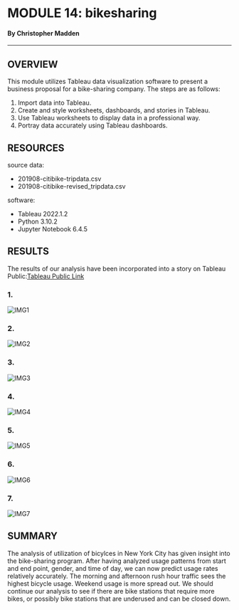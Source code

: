 # MODULE 14: bikesharing
#### By Christopher Madden

---

## OVERVIEW
This module utilizes Tableau data visualization software to present a business proposal for a bike-sharing company.  The steps are as follows:
1. Import data into Tableau.
2. Create and style worksheets, dashboards, and stories in Tableau.
3. Use Tableau worksheets to display data in a professional way.
4. Portray data accurately using Tableau dashboards.


## RESOURCES
source data:
 - 201908-citibike-tripdata.csv
 - 201908-citibike-revised_tripdata.csv

software:
 - Tableau 2022.1.2
 - Python 3.10.2
 - Jupyter Notebook 6.4.5


## RESULTS
The results of our analysis have been incorporated into a story on Tableau Public:[Tableau Public Link](https://public.tableau.com/app/profile/christopher.madden/viz/NYC_CitiBike_Visualizations_16544752611810/FinalPresentation?publish=yes)

### 1.
![IMG1](https://github.com/maddenc33/bikesharing/blob/main/Images/img1.png?raw=true)

### 2.
![IMG2](https://github.com/maddenc33/bikesharing/blob/main/Images/img2.png?raw=true)

### 3.
![IMG3](https://github.com/maddenc33/bikesharing/blob/main/Images/img3.png?raw=true)

### 4.
![IMG4](https://github.com/maddenc33/bikesharing/blob/main/Images/img4.png?raw=true)

### 5.
![IMG5](https://github.com/maddenc33/bikesharing/blob/main/Images/img5.png?raw=true)

### 6.
![IMG6](https://github.com/maddenc33/bikesharing/blob/main/Images/img6.png?raw=true)
### 7.
![IMG7](https://github.com/maddenc33/bikesharing/blob/main/Images/img7.png?raw=true)

## SUMMARY
The analysis of utilization of bicylces in New York City has given insight into the bike-sharing program.  After having analyzed usage patterns from start and end point, gender, and time of day, we can now predict usage rates relatively accurately.  The morning and afternoon rush hour traffic sees the highest bicycle usage.  Weekend usage is more spread out.  We should continue our analysis to see if there are bike stations that require more bikes, or possibly bike stations that are underused and can be closed down.
